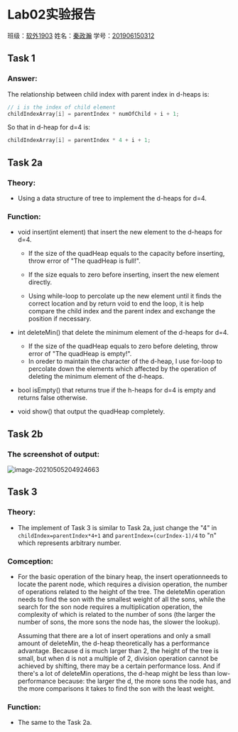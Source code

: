 # Lab02实验报告

班级：<u>软外1903</u>   姓名：<u>秦政瀚</u>   学号：<u>201906150312</u>

## Task 1

### Answer:

The relationship between child index with parent index in d-heaps is:

```c++
// i is the index of child element
childIndexArray[i] = parentIndex * numOfChild + i + 1;
```

So that in d-heap for d=4 is:

```c++
childIndexArray[i] = parentIndex * 4 + i + 1;
```



## Task 2a

### Theory:

- Using a data structure of tree to implement the d-heaps for d=4.

### Function:

- void insert(int element) that insert the new element to the d-heaps for d=4.

  - If the size of the quadHeap equals to the capacity before inserting, throw error of "The quadHeap is full!".
  - If the size equals to zero before inserting, insert the new element directly.

  - Using while-loop to percolate up the new element until it finds the correct location and by return void to end the loop, it is help compare the child index and the parent index and exchange the position if necessary.

- int deleteMin() that delete the minimum element of the d-heaps for d=4.

  - If the size of the quadHeap equals to zero before deleting, throw error of "The quadHeap is empty!".
  - In oreder to maintain the character of the d-heap, I use for-loop to percolate down the elements which affected by the  operation of deleting the minimum element of the d-heaps.

- bool isEmpty() that returns true if the h-heaps for d=4 is empty and returns false otherwise.

- void show() that output the quadHeap completely.



## Task 2b

### The screenshot of output:

![image-20210505204924663](C:\Users\秦政瀚\AppData\Roaming\Typora\typora-user-images\image-20210505204924663.png)



## Task 3

### Theory:

- The implement of Task 3 is similar to Task 2a, just change the "4" in `childIndex=parentIndex*4+1` and `parentIndex=(curIndex-1)/4` to "n" which represents arbitrary number.

### Comception:

- For the basic operation of the binary heap, the insert operationneeds to locate the parent node, which requires a division operation, the number of operations related to the height of the tree. The deleteMin operation needs to find the son with the smallest weight of all the sons, while the search for the son node requires a multiplication operation, the complexity of which is related to the number of sons (the larger the number of sons, the more sons the node has, the slower the lookup). 

  Assuming that there are a lot of insert operations and only a small amount of deleteMin, the d-heap theoretically has a performance advantage. Because d is much larger than 2, the height of the tree is small, but when d is not a multiple of 2, division operation cannot be achieved by shifting, there may be a certain performance loss.  And if there's a lot of deleteMin operations, the d-heap might be less than low-performance because: the larger the d, the more sons the node has, and the more comparisons it takes to find the son with the least weight.

### Function:

- The same to the Task 2a.



